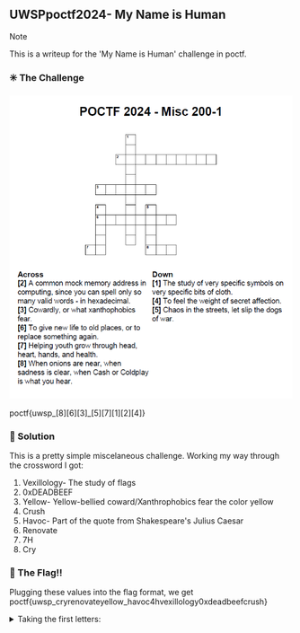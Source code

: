 ## UWSPpoctf2024- My Name is Human

> [!NOTE]
> This is a writeup for the 'My Name is Human' challenge in poctf.

### :eight_spoked_asterisk: The Challenge

![Screenshot 2024-09-26 at 10.46.28 AM](https://github.com/sneetchBot/poctf24_writeups/blob/ba3346278be5f18bca066b72be71be58dba31653/pictures/image.png)

poctf{uwsp_[8][6][3]_[5][7][1][2][4]}

### :mag_right: Solution
This is a pretty simple miscelaneous challenge. Working my way through the crossword I got:
1. Vexillology- The study of flags
2. 0xDEADBEEF
3. Yellow- Yellow-bellied coward/Xanthrophobics fear the color yellow
4. Crush
5. Havoc- Part of the quote from Shakespeare's Julius Caesar
6. Renovate
7. 7H
8. Cry

### :triangular_flag_on_post: The Flag!!
Plugging these values into the flag format, we get poctf{uwsp_cryrenovateyellow_havoc4hvexillology0xdeadbeefcrush}
<details> 
        <summary>Taking the first letters:</summary> 
         poctf{uwsp_cry_h4v0c}
</details>    
        
